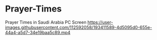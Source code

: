 # Prayer-Times
Prayer Times in Saudi Arabia
PC Screen 
https://user-images.githubusercontent.com/112592058/193411589-4d5095d0-655e-44a4-a5d7-34e19baa5c89.mp4
